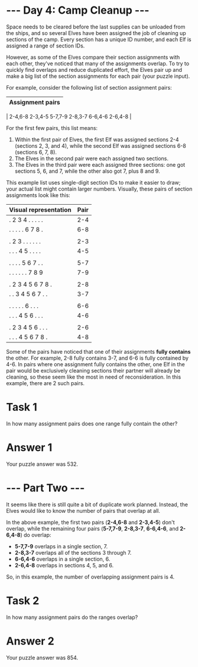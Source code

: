 # --- Day 4: Camp Cleanup ---

Space needs to be cleared before the last supplies can be unloaded from the ships, and so several Elves have been assigned the job of cleaning up sections of the camp. Every section has a unique ID number, and each Elf is assigned a range of section IDs.

However, as some of the Elves compare their section assignments with each other, they've noticed that many of the assignments overlap. To try to quickly find overlaps and reduce duplicated effort, the Elves pair up and make a big list of the section assignments for each pair (your puzzle input).

For example, consider the following list of section assignment pairs:

| Assignment pairs |
| ---|
|
2-4,6-8
2-3,4-5
5-7,7-9
2-8,3-7
6-6,4-6
2-6,4-8
|

For the first few pairs, this list means:

1. Within the first pair of Elves, the first Elf was assigned sections 2-4 (sections 2, 3, and 4), while the second Elf was assigned sections 6-8 (sections 6, 7, 8).
2. The Elves in the second pair were each assigned two sections.
3. The Elves in the third pair were each assigned three sections: one got sections 5, 6, and 7, while the other also got 7, plus 8 and 9.

This example list uses single-digit section IDs to make it easier to draw; your actual list might contain larger numbers. Visually, these pairs of section assignments look like this:

| Visual representation | Pair |
| --- | --- |
| . 2 3 4 . . . . . | 2-4 |
| . . . . . 6 7 8 . | 6-8 |
|||
| . 2 3 . . . . . . | 2-3 |
| . . . 4 5 . . . . | 4-5 |
|||
| . . . . 5 6 7 . . | 5-7 |
| . . . . . . 7 8 9 | 7-9 |
|||
| . 2 3 4 5 6 7 8 . | 2-8 |
| . . 3 4 5 6 7 . . | 3-7 |
|||
| . . . . . 6 . . . | 6-6 |
| . . . 4 5 6 . . . | 4-6 |
|||
| . 2 3 4 5 6 . . . | 2-6 |
| . . . 4 5 6 7 8 . | 4-8 |

Some of the pairs have noticed that one of their assignments **fully contains** the other. For example, 2-8 fully contains 3-7, and 6-6 is fully contained by 4-6. In pairs where one assignment fully contains the other, one Elf in the pair would be exclusively cleaning sections their partner will already be cleaning, so these seem like the most in need of reconsideration. In this example, there are 2 such pairs.

# Task 1

In how many assignment pairs does one range fully contain the other?

# Answer 1

Your puzzle answer was 532.

# --- Part Two ---

It seems like there is still quite a bit of duplicate work planned. Instead, the Elves would like to know the number of pairs that overlap at all.

In the above example, the first two pairs (**2-4,6-8** and **2-3,4-5**) don't overlap, while the remaining four pairs (**5-7,7-9**, **2-8,3-7**, **6-6,4-6**, and **2-6,4-8**) do overlap:


- **5-7,7-9** overlaps in a single section, 7.
- **2-8,3-7** overlaps all of the sections 3 through 7.
- **6-6,4-6** overlaps in a single section, 6.
- **2-6,4-8** overlaps in sections 4, 5, and 6.

So, in this example, the number of overlapping assignment pairs is 4.

# Task 2

In how many assignment pairs do the ranges overlap?

# Answer 2

Your puzzle answer was 854.